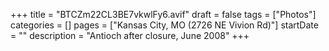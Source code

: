 +++
title = "BTCZm22CL3BE7vkwlFy6.avif"
draft = false
tags = ["Photos"]
categories = []
pages = ["Kansas City, MO (2726 NE Vivion Rd)"]
startDate = ""
description = "Antioch after closure, June 2008"
+++

